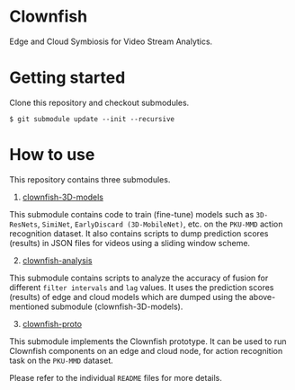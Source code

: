 # Clownfish
Edge and Cloud Symbiosis for Video Stream Analytics.

# Getting started

Clone this repository and checkout submodules.
```
$ git submodule update --init --recursive
```

# How to use

This repository contains three submodules. 

1. [clownfish-3D-models](https://github.com/vnigade/clownfish-3D-models/tree/16c8c2e101af890e9bbf40842c164c912cd9ae91)

This submodule contains code to train (fine-tune) models such as `3D-ResNets`, `SimiNet`, `EarlyDiscard (3D-MobileNet)`, etc. on the `PKU-MMD` action recognition dataset. It also contains scripts to dump prediction scores (results) in JSON files for videos using a sliding window scheme.

2. [clownfish-analysis](https://github.com/vnigade/clownfish-analysis/tree/fbb472d13c5d2c538f376f33e952ffdeb9ec4023)

This submodule contains scripts to analyze the accuracy of fusion for different `filter intervals` and `lag` values. It uses the prediction scores (results) of edge and cloud models which are dumped using the above-mentioned submodule (clownfish-3D-models).

3. [clownfish-proto](https://github.com/vnigade/clownfish-proto/tree/1a42ab05b070b837895b426a980bf04cb3f9052c)

This submodule implements the Clownfish prototype. It can be used to run Clownfish components on an edge and cloud node, for action recognition task on the `PKU-MMD` dataset.


Please refer to the individual `README` files for more details.



